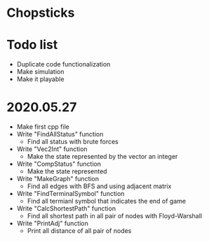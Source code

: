 # Chopsticks
# Todo list
- Duplicate code functionalization
- Make simulation 
- Make it playable
# 2020.05.27
- Make first cpp file
- Write "FindAllStatus" function
  - Find all status with brute forces
- Write "Vec2Int" function
  - Make the state represented by the vector an integer
- Write "CompStatus" function
  - Make the state represented 
- Write "MakeGraph" function
  - Find all edges with BFS and using adjacent matrix
- Write "FindTerminalSymbol" function
  - Find all termianl symbol that indicates the end of game
- Write "CalcShortestPath" function
  - Find all shortest path in all pair of nodes with Floyd-Warshall
- Write "PrintAdj" function
  - Print all distance of all pair of nodes
